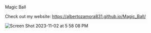 Magic Ball

Check out my website: https://albertozamora831.github.io/Magic_Ball/

![Screen Shot 2023-11-02 at 5 58 08 PM](https://github.com/AlbertoZamora831/Magic_Ball/assets/144746684/4f8c422b-f840-4bb0-a804-707dbd02d5e2)
